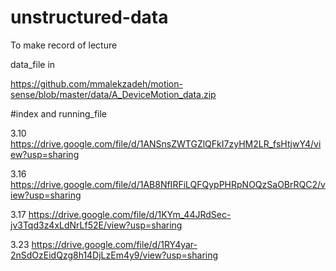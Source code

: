 # unstructured-data
To make record of lecture

data_file in 

https://github.com/mmalekzadeh/motion-sense/blob/master/data/A_DeviceMotion_data.zip

#index and running_file

3.10 https://drive.google.com/file/d/1ANSnsZWTGZlQFkI7zyHM2LR_fsHtjwY4/view?usp=sharing

3.16 https://drive.google.com/file/d/1AB8NfIRFiLQFQypPHRpNOQzSaOBrRQC2/view?usp=sharing

3.17 https://drive.google.com/file/d/1KYm_44JRdSec-jv3Tqd3z4xLdNrLf52E/view?usp=sharing

3.23 https://drive.google.com/file/d/1RY4yar-2nSdOzEidQzg8h14DjLzEm4y9/view?usp=sharing
